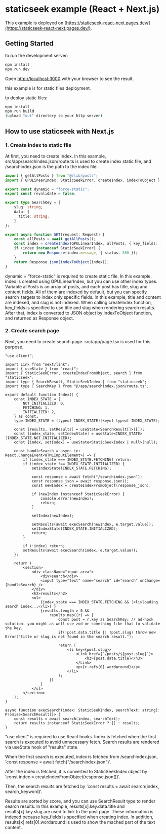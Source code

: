 # staticseek example (React + Next.js)

This example is deployed on [https://staticseek-react-next.pages.dev/](https://staticseek-react-next.pages.dev/).

## Getting Started

to run the development server:

```bash
npm install
npm run dev
```

Open [http://localhost:3000](http://localhost:3000) with your browser to see the result.

this example is for static files deployment.

to deploy static files:

```bash
npm install
npm run build
(upload "out" directory to your http server)
```

## How to use staticseek with Next.js

### 1. Create index to static file

At first, you need to create index. In this example, src/app/searchindex.json/route.ts is used to create index static file, and /searchindex.json is the path to the index file.

```ts
import { getAllPosts } from "@/lib/posts";
import { GPULinearIndex, StaticSeekError, createIndex, indexToObject } from "staticseek";

export const dynamic = "force-static";
export const revalidate = false;

export type SearchKey = {
    slug: string;
    data: {
      title: string;
    }
};

export async function GET(request: Request) {
    const allPosts = await getAllPosts();
    const index = createIndex(GPULinearIndex, allPosts, { key_fields: ["data.title", "slug"], search_targets: ["data.title", "content"] });
    if (index instanceof StaticSeekError) {
        return new Response(index.message, { status: 500 });
    }
    return Response.json(indexToObject(index));
}
```

dynamic = "force-static" is required to create static file.
In this example, index is created using GPULinearIndex, but you can use other index types.
Variable allPosts is an array of posts, and each post has title, slug and content fields. All of them are indexed by default, but you can specify search_targets to index only specific fields. In this example, title and content are indexed, and slug is not indexed.
When calling createIndex function, key_fields is specified to use title and slug when rendering search results.
After that, index is converted to JSON object by indexToObject function, and returned as Response object.

### 2. Create search page

Next, you need to create search page. src/app/page.tsx is used for this purpose.

```tsx
"use client";

import Link from "next/link";
import { useState } from "react";
import { StaticSeekError, createIndexFromObject, search } from "staticseek";
import type { SearchResult, StaticSeekIndex } from "staticseek";
import type { SearchKey } from "@/app/searchindex.json/route.ts";

export default function Index() {
    const INDEX_STATE = {
        NOT_INITIALIZED: 0,
        FETCHING: 1,
        INITIALIZED: 2,
    } as const;
    type INDEX_STATE = (typeof INDEX_STATE)[keyof typeof INDEX_STATE];

    const [results, setResults] = useState<SearchResult[]>([]);
    const [index_state, setIndexState] = useState<INDEX_STATE>(INDEX_STATE.NOT_INITIALIZED);
    const [index, setIndex] = useState<StaticSeekIndex | null>(null);

    const handleSearch = async (e: React.ChangeEvent<HTMLInputElement>) => {
        if (index_state === INDEX_STATE.FETCHING) return;
        if (index_state !== INDEX_STATE.INITIALIZED) {
            setIndexState(INDEX_STATE.FETCHING);

            const response = await fetch("/searchindex.json");
            const response_json = await response.json();
            const newIndex = createIndexFromObject(response_json);

            if (newIndex instanceof StaticSeekError) {
                console.error(newIndex);
                return;
            }

            setIndex(newIndex);

            setResults(await execSearch(newIndex, e.target.value));
            setIndexState(INDEX_STATE.INITIALIZED);
            return;
        }

        if (!index) return;
        setResults(await execSearch(index, e.target.value));
    };

    return (
        <section>
            <div className="input-area">
                <div>search</div>
                <input type="text" name="search" id="search" onChange={handleSearch} />
            </div>
            <h2>results</h2>
            <ul>
                {index_state === INDEX_STATE.FETCHING && (<li>loading search index...</li>) }
                {results.length > 0 &&
                    results.map((r) => {
                        const post = r.key as SearchKey; // ad-hock solution. you might as well use zod or something like that to validate the key.
                        if(!post.data.title || !post.slug) throw new Error("title or slug is not found in the search result.");

                        return (
                            <li key={post.slug}>
                                <Link href={`/posts/${post.slug}`}>
                                    <h3>{post.data.title}</h3>
                                </Link>
                                <p>{r.refs[0].wordaround}</p>
                            </li>
                        );
                    })
                }
            </ul>
        </section>
    );
}

async function execSearch(index: StaticSeekIndex, searchText: string): Promise<SearchResult[]> {
    const results = await search(index, searchText);
    return results instanceof StaticSeekError ? [] : results;
}
```

"use client" is required to use React hooks. Index is fetched when the first search is executed to avoid unnecessary fetch.
Search results are rendered via useState hook of "results" state.

When the first search is executed, index is fetched from /searchindex.json, 'const response = await fetch("/searchindex.json")'.

After the index is fetched, it is converted to StaticSeekIndex object by 'const index = createIndexFromObject(response.json())'.

Then, the search results are fetched by 'const results = await search(index, search_keyword)'.

Results are sorted by score, and you can use SearchResult type to render search results.
In this example, results[x].key.data.title and results[x].key.slug are used to link to the post page.
These information is indexed because key_fields is specified when creating index.
In addition, results[x].refs[0].wordaround is used to show the mached part of the text content.
